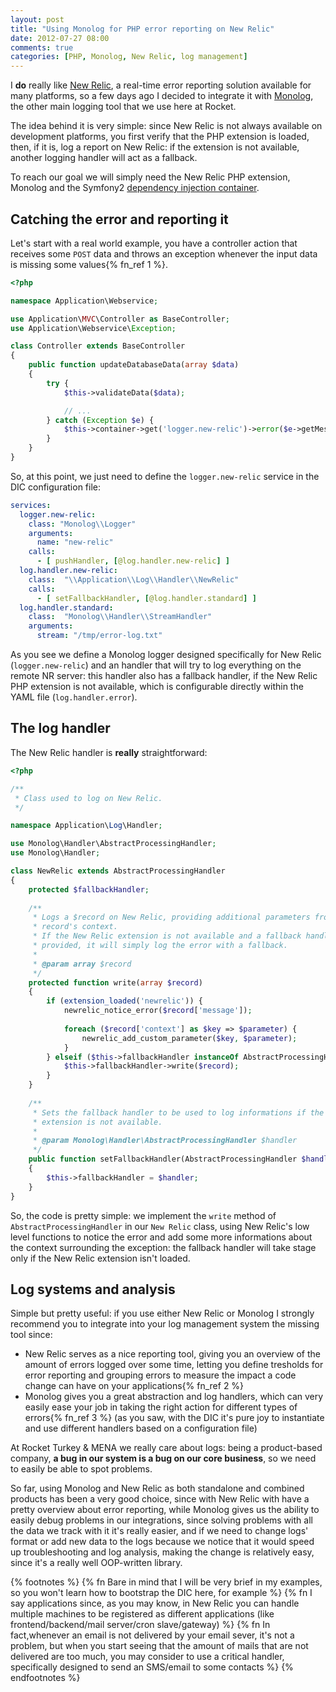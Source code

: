 ```yaml
---
layout: post
title: "Using Monolog for PHP error reporting on New Relic"
date: 2012-07-27 08:00
comments: true
categories: [PHP, Monolog, New Relic, log management]
---
```


I **do** really like [New Relic](http://newrelic.com/), a real-time
error reporting solution available for many
platforms, so a few days ago I decided to
integrate it with [Monolog](https://github.com/Seldaek/monolog/), the other
main logging tool that we use here at
Rocket.

<!-- more -->

The idea behind it is very simple: since
New Relic is not always available on
development platforms, you first verify
that the PHP extension is loaded, then,
if it is, log a report on New Relic:
if the extension is not available, another
logging handler will act as a fallback.

To reach our goal we will simply need the
New Relic PHP extension, Monolog and the
Symfony2 [dependency injection container](http://symfony.com/doc/current/book/service_container.html).

## Catching the error and reporting it

Let's start with a real world example, you
have a controller action that receives some
`POST` data and throws an exception whenever
the input data is missing some values{% fn_ref 1 %}.

``` php A simple action
<?php 

namespace Application\Webservice;

use Application\MVC\Controller as BaseController;
use Application\Webservice\Exception;

class Controller extends BaseController
{
	public function updateDatabaseData(array $data)
	{
		try {
			$this->validateData($data);

			// ...
		} catch (Exception $e) {
			$this->container->get('logger.new-relic')->error($e->getMessage(), $data);
		}
	}
}
```

So, at this point, we just need to define the `logger.new-relic`
service in the DIC configuration file:

``` yml The DIC configuration file
services:
  logger.new-relic:
    class: "Monolog\\Logger"
    arguments:
      name: "new-relic"
    calls:
      - [ pushHandler, [@log.handler.new-relic] ]
  log.handler.new-relic:
    class:  "\\Application\\Log\\Handler\\NewRelic"
    calls:
      - [ setFallbackHandler, [@log.handler.standard] ]
  log.handler.standard:
    class:  "Monolog\\Handler\\StreamHandler"
    arguments:
      stream: "/tmp/error-log.txt"
```

As you see we define a Monolog logger designed
specifically for New Relic (`logger.new-relic`)
and an handler that will try to log everything
on the remote NR server: this handler also has a
fallback handler, if the New Relic PHP extension is
not available, which is configurable directly
within the YAML file (`log.handler.error`).

## The log handler

The New Relic handler is **really**
straightforward:

``` php The New Relic log handler
<?php

/**
 * Class used to log on New Relic.
 */

namespace Application\Log\Handler;

use Monolog\Handler\AbstractProcessingHandler;
use Monolog\Handler;

class NewRelic extends AbstractProcessingHandler
{        
    protected $fallbackHandler;
    
    /**
     * Logs a $record on New Relic, providing additional parameters from the
     * record's context.
     * If the New Relic extension is not available and a fallback handler is
     * provided, it will simply log the error with a fallback.
     * 
     * @param array $record 
     */
    protected function write(array $record)
    {
        if (extension_loaded('newrelic')) {
            newrelic_notice_error($record['message']);
            
            foreach ($record['context'] as $key => $parameter) {
                newrelic_add_custom_parameter($key, $parameter);
            }
        } elseif ($this->fallbackHandler instanceOf AbstractProcessingHandler) {
            $this->fallbackHandler->write($record);
        }
    }
    
    /**
     * Sets the fallback handler to be used to log informations if the New Relic
     * extension is not available.
     *
     * @param Monolog\Handler\AbstractProcessingHandler $handler 
     */
    public function setFallbackHandler(AbstractProcessingHandler $handler)
    {
        $this->fallbackHandler = $handler;
    }
}
```

So, the code is pretty simple: we implement the `write` method
of `AbstractProcessingHandler` in our `New Relic` class,
using New Relic's low level functions to notice the
error and add some more informations about the
context surrounding the exception: the fallback
handler will take stage only if the New Relic
extension isn't loaded.

## Log systems and analysis

Simple but pretty useful: if you use either
New Relic or Monolog I strongly recommend you
to integrate into your log management system
the missing tool since:

* New Relic serves as a nice reporting tool,
giving you an overview of the amount of
errors logged over some time, letting you
define tresholds for error reporting and
grouping errors to measure the impact a code
change can have on your applications{% fn_ref 2 %}
* Monolog gives you a great abstraction and
log handlers, which can very easily ease
your job in taking the right action for
different types of errors{% fn_ref 3 %}
(as you saw, with the DIC it's pure joy to
instantiate and use different handlers based
on a configuration file)

At Rocket Turkey & MENA we really care about logs:
being a product-based company, **a bug in our
system is a bug on our core business**, so we need
to easily be able to spot problems.

So far, using Monolog and New Relic as both standalone and combined
products has been a very good choice, since with
New Relic with have a pretty overview about
error reporting, while Monolog gives us the
ability to easily debug problems in our
integrations, since solving problems with all
the data we track with it it's really easier,
and if we need to change logs' format or add new data
to the logs because we notice that it would speed
up troubleshooting and log analysis, making
the change is relatively easy, since it's a
really well OOP-written library.

{% footnotes %}
  {% fn Bare in mind that I will be very brief in my examples, so you won't learn how to bootstrap the DIC here, for example %}
  {% fn I say applications since, as you may know, in New Relic you can handle multiple machines to be registered as different applications (like frontend/backend/mail server/cron slave/gateway) %}
  {% fn In fact,whenever an email is not delivered by your email sever, it's not a problem, but when you start seeing that the amount of mails that are not delivered are too much, you may consider to use a critical handler, specifically designed to send an SMS/email to some contacts %}
{% endfootnotes %}
